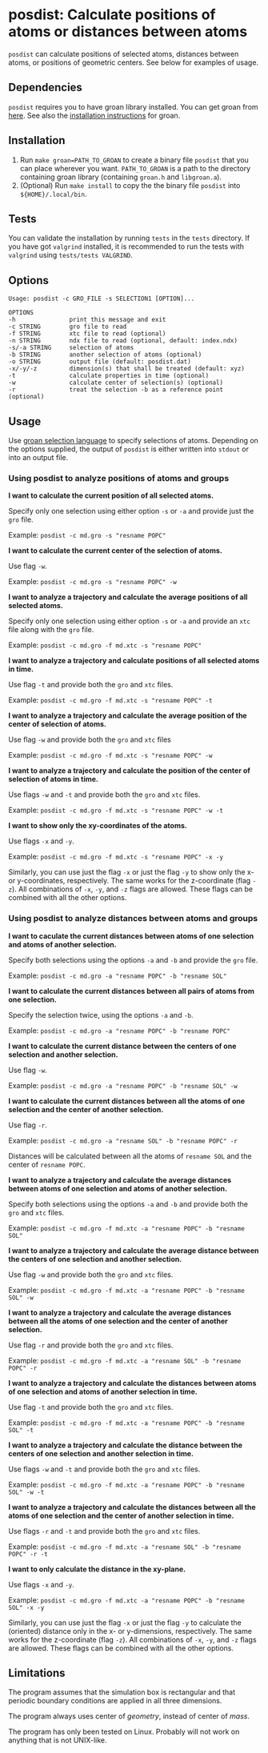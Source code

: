 # posdist: Calculate positions of atoms or distances between atoms

`posdist` can calculate positions of selected atoms, distances between atoms, or positions of geometric centers. See below for examples of usage.

## Dependencies

`posdist` requires you to have groan library installed. You can get groan from [here](https://github.com/Ladme/groan). See also the [installation instructions](https://github.com/Ladme/groan#installing) for groan.

## Installation

1) Run `make groan=PATH_TO_GROAN` to create a binary file `posdist` that you can place wherever you want. `PATH_TO_GROAN` is a path to the directory containing groan library (containing `groan.h` and `libgroan.a`).
2) (Optional) Run `make install` to copy the the binary file `posdist` into `${HOME}/.local/bin`.

## Tests

You can validate the installation by running `tests` in the `tests` directory. If you have got `valgrind` installed, it is recommended to run the tests with `valgrind` using `tests/tests VALGRIND`.

## Options

```
Usage: posdist -c GRO_FILE -s SELECTION1 [OPTION]...

OPTIONS
-h               print this message and exit
-c STRING        gro file to read
-f STRING        xtc file to read (optional)
-n STRING        ndx file to read (optional, default: index.ndx)
-s/-a STRING     selection of atoms
-b STRING        another selection of atoms (optional)
-o STRING        output file (default: posdist.dat)
-x/-y/-z         dimension(s) that shall be treated (default: xyz)
-t               calculate properties in time (optional)
-w               calculate center of selection(s) (optional)
-r               treat the selection -b as a reference point (optional)
```

## Usage

Use [groan selection language](https://github.com/Ladme/groan#groan-selection-language) to specify selections of atoms.
Depending on the options supplied, the output of `posdist` is either written into `stdout` or into an output file.

### Using posdist to analyze positions of atoms and groups

**I want to calculate the current position of all selected atoms.**

Specify only one selection using either option `-s` or `-a` and provide just the `gro` file.

Example: `posdist -c md.gro -s "resname POPC"`

**I want to calculate the current center of the selection of atoms.**

Use flag `-w`.

Example: `posdist -c md.gro -s "resname POPC" -w`

**I want to analyze a trajectory and calculate the average positions of all selected atoms.**

Specify only one selection using either option `-s` or `-a` and provide an `xtc` file along with the `gro` file.

Example: `posdist -c md.gro -f md.xtc -s "resname POPC"`

**I want to analyze a trajectory and calculate positions of all selected atoms in time.**

Use flag `-t` and provide both the `gro` and `xtc` files.

Example: `posdist -c md.gro -f md.xtc -s "resname POPC" -t`

**I want to analyze a trajectory and calculate the average position of the center of selection of atoms.**

Use flag `-w` and provide both the `gro` and `xtc` files

Example: `posdist -c md.gro -f md.xtc -s "resname POPC" -w`

**I want to analyze a trajectory and calculate the position of the center of selection of atoms in time.**

Use flags `-w` and `-t` and provide both the `gro` and `xtc` files.

Example: `posdist -c md.gro -f md.xtc -s "resname POPC" -w -t`

**I want to show only the xy-coordinates of the atoms.**

Use flags `-x` and `-y`.

Example: `posdist -c md.gro -f md.xtc -s "resname POPC" -x -y`

Similarly, you can use just the flag `-x` or just the flag `-y` to show only the x- or y-coordinates, respectively.
The same works for the z-coordinate (flag `-z`). All combinations of `-x`, `-y`, and `-z` flags are allowed. These flags can be combined with all the other options.

### Using posdist to analyze distances between atoms and groups

**I want to caculate the current distances between atoms of one selection and atoms of another selection.**

Specify both selections using the options `-a` and `-b` and provide the `gro` file.

Example: `posdist -c md.gro -a "resname POPC" -b "resname SOL"`

**I want to calculate the current distances between all pairs of atoms from one selection.**

Specify the selection twice, using the options `-a` and `-b`.

Example: `posdist -c md.gro -a "resname POPC" -b "resname POPC"`

**I want to calculate the current distance between the centers of one selection and another selection.**

Use flag `-w`.

Example: `posdist -c md.gro -a "resname POPC" -b "resname SOL" -w`

**I want to calculate the current distances between all the atoms of one selection and the center of another selection.**

Use flag `-r`.

Example: `posdist -c md.gro -a "resname SOL" -b "resname POPC" -r`

Distances will be calculated between all the atoms of `resname SOL` and the center of `resname POPC`.

**I want to analyze a trajectory and calculate the average distances between atoms of one selection and atoms of another selection.**

Specify both selections using the options `-a` and `-b` and provide both the `gro` and `xtc` files.

Example: `posdist -c md.gro -f md.xtc -a "resname POPC" -b "resname SOL"`

**I want to analyze a trajectory and calculate the average distance between the centers of one selection and another selection.**

Use flag `-w` and provide both the `gro` and `xtc` files.

Example: `posdist -c md.gro -f md.xtc -a "resname POPC" -b "resname SOL" -w`

**I want to analyze a trajectory and calculate the average distances between all the atoms of one selection and the center of another selection.**

Use flag `-r` and provide both the `gro` and `xtc` files.

Example: `posdist -c md.gro -f md.xtc -a "resname SOL" -b "resname POPC" -r`

**I want to analyze a trajectory and calculate the distances between atoms of one selection and atoms of another selection in time.**

Use flag `-t` and provide both the `gro` and `xtc` files.

Example: `posdist -c md.gro -f md.xtc -a "resname POPC" -b "resname SOL" -t`

**I want to analyze a trajectory and calculate the distance between the centers of one selection and another selection in time.**

Use flags `-w` and `-t` and provide both the `gro` and `xtc` files.

Example: `posdist -c md.gro -f md.xtc -a "resname POPC" -b "resname SOL" -w -t`

**I want to analyze a trajectory and calculate the distances between all the atoms of one selection and the center of another selection in time.**

Use flags `-r` and `-t` and provide both the `gro` and `xtc` files.

Example: `posdist -c md.gro -f md.xtc -a "resname SOL" -b "resname POPC" -r -t`

**I want to only calculate the distance in the xy-plane.**

Use flags `-x` and `-y`.

Example: `posdist -c md.gro -f md.xtc -a "resname POPC" -b "resname SOL" -x -y`

Similarly, you can use just the flag `-x` or just the flag `-y` to calculate the (oriented) distance only in the x- or y-dimensions, respectively.
The same works for the z-coordinate (flag `-z`). All combinations of `-x`, `-y`, and `-z` flags are allowed. These flags can be combined with all the other options.

## Limitations

The program assumes that the simulation box is rectangular and that periodic boundary conditions are applied in all three dimensions.

The program always uses center of _geometry_, instead of center of _mass_.

The program has only been tested on Linux. Probably will not work on anything that is not UNIX-like.
